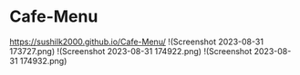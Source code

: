 # Cafe-Menu
https://sushilk2000.github.io/Cafe-Menu/
!(Screenshot 2023-08-31 173727.png)
!(Screenshot 2023-08-31 174922.png)
!(Screenshot 2023-08-31 174932.png)
